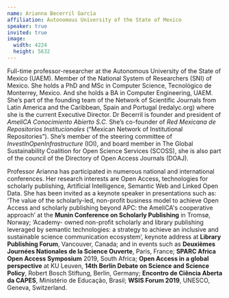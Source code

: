 ```yaml
---
name: Arianna Becerril García
affiliation: Autonomous University of the State of Mexico
speaker: true
invited: true
image:
  width: 4224
  height: 5632
---
```


Full-time professor-researcher at the Autonomous University of the State of Mexico (UAEM). Member of the National System of Researchers (SNI) of Mexico. She holds a PhD and MSc in Computer Science, Tecnológico de Monterrey, Mexico. And she holds a BA in Computer Engineering, UAEM. She’s part of the founding team of the Network of Scientific Journals from Latin America and the Caribbean, Spain and Portugal (redalyc.org) where she is the current Executive Director. Dr Becerril is founder and president of _AmeliCA Conocimiento Abierto S.C._ She’s co-founder of _Red Mexicana de Repositorios Institucionales_ (“Mexican Network of Institutional Repositories”).  She’s member of the steering committee of _InvestInOpenInfrastructure_ (IOI), and board member in The Global Sustainability Coalition for Open Science Services (SCOSS), she is also part of the council of the Directory of Open Access Journals (DOAJ).

Professor Arianna has participated in numerous national and international conferences. Her research interests are Open Access, technologies for scholarly publishing, Artificial Intelligence, Semantic Web and Linked Open Data. She has been invited as a keynote speaker in presentations such as: ‘The value of the scholarly-led, non-profit business model to achieve Open Access and scholarly publishing beyond APC: the AmeliCA's cooperative approach’ at the **Munin Conference on Scholarly Publishing** in Tromsø, Norway; ‘Academy- owned non-profit scholarly and library publishing leveraged by semantic technologies: a strategy to achieve an inclusive and sustainable science communication ecosystem’, keynote address at **Library Publishing Forum**, Vancouver, Canada; and in events such as **Deuxièmes Journées Nationales de la Science Ouverte**, Paris, France; **SPARC Africa Open Access Symposium** 2019, South Africa; **Open Access in a global perspective** at KU Leuven, **14th Berlin Debate on Science and Science Policy**, Robert Bosch Stiftung, Berlin, Germany; **Encontro de Ciência Aberta da CAPES**, Ministério de Educação, Brasil; **WSIS Forum 2019**, UNESCO, Geneva, Switzerland.
